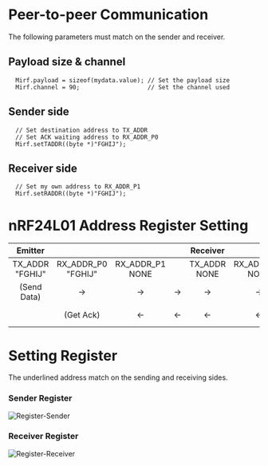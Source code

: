 # Peer-to-peer Communication

The following parameters must match on the sender and receiver.   

## Payload size & channel
```
  Mirf.payload = sizeof(mydata.value); // Set the payload size
  Mirf.channel = 90;                   // Set the channel used
```

## Sender side
```
  // Set destination address to TX_ADDR
  // Set ACK waiting address to RX_ADDR_P0
  Mirf.setTADDR((byte *)"FGHIJ");
```

## Receiver side
```
  // Set my own address to RX_ADDR_P1
  Mirf.setRADDR((byte *)"FGHIJ");

```

# nRF24L01 Address Register Setting
|Emitter||||Receiver||||
|:-:|:-:|:-:|:-:|:-:|:-:|:-:|:-:|
|TX_ADDR<br>"FGHIJ"|RX_ADDR_P0<br>"FGHIJ"|RX_ADDR_P1<br>NONE||TX_ADDR<br>NONE|RX_ADDR_P0<br>NONE|RX_ADDR_P1<br>"FGHIJ"||
|(Send Data)|->|->|->|->|->|(Get Data)|Data to Receiver|
||(Get Ack)|<-|<-|<-|<-|(Send Ack)|Ack to Emitter|

# Setting Register
The underlined address match on the sending and receiving sides.   

### Sender Register
![Register-Sender](https://github.com/nopnop2002/Arduino-STM32-nRF24L01/assets/6020549/af162be0-620e-410c-ad0f-32304ebc37fd)

### Receiver Register
![Register-Receiver](https://github.com/nopnop2002/Arduino-STM32-nRF24L01/assets/6020549/a46bfadf-5383-40ef-b7c5-fd9da1e65e57)
